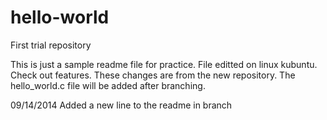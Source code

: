 hello-world
===========

First trial repository

This is just a sample readme file for practice.
File editted on linux kubuntu.
Check out features.
These changes are from the new repository. The hello_world.c file will be added after branching.

09/14/2014
Added a new line to the readme in branch
